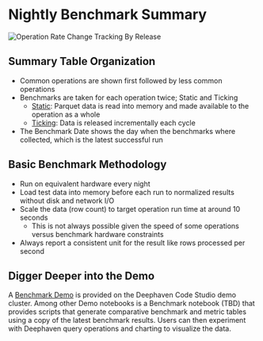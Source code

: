 # Nightly Benchmark Summary

![Operation Rate Change Tracking By Release](https://storage.googleapis.com/deephaven-benchmark/nightly/benchmark-summary.svg?)

## Summary Table Organization

- Common operations are shown first followed by less common operations
- Benchmarks are taken for each operation twice; Static and Ticking
  - [Static](https://deephaven.io/core/docs/how-to-guides/data-import-export/parquet-single/): Parquet data is read into memory and made
  available to the operation as a whole
  - [Ticking](https://deephaven.io/core/docs/conceptual/deephaven-overview/): Data is released incrementally each cycle 
- The Benchmark Date shows the day when the benchmarks where collected, which is the latest successful run

## Basic Benchmark Methodology

- Run on equivalent hardware every night
- Load test data into memory before each run to normalized results without disk and network I/O
- Scale the data (row count) to target operation run time at around 10 seconds
  - This is not always possible given the speed of some operations versus benchmark hardware constraints
- Always report a consistent unit for the result like rows processed per second

## Digger Deeper into the Demo

A [Benchmark Demo](https://controller.try-dh.demo.community.deephaven.io/get_ide) is provided on the Deephaven Code Studio
demo cluster. Among other Demo notebooks is a Benchmark notebook (TBD) that provides scripts that generate comparative 
benchmark and metric tables using a copy of the latest benchmark results. Users can then experiment with Deephaven 
query operations and charting to visualize the data.
